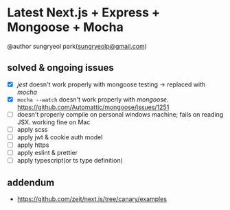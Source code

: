 # Latest Next.js + Express + Mongoose + Mocha

@author sungryeol park(sungryeolp@gmail.com)

## solved & ongoing issues
 - [x] *jest* doesn't work properly with mongoose testing -> replaced with *mocha*
 - [x] `mocha --watch` doesn't work properly with *mongoose*.
https://github.com/Automattic/mongoose/issues/1251
 - [ ] doesn't properly compile on personal windows machine; fails on reading JSX. working fine on Mac
 - [ ] apply scss
 - [ ] apply jwt & cookie auth model
 - [ ] apply https
 - [ ] apply eslint & prettier
 - [ ] apply typescript(or ts type definition)

## addendum
 - https://github.com/zeit/next.js/tree/canary/examples
